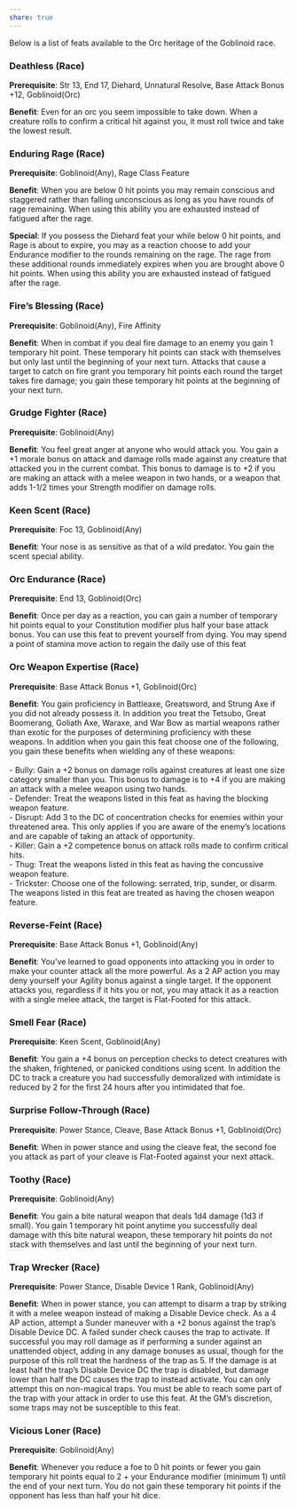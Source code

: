 ```yaml
---
share: true
---
```

Below is a list of feats available to the Orc heritage of the Goblinoid race.

<h3><span><p>Deathless (Race)</p></span></h3><p><span><p><b>Prerequisite</b>:    Str 13, End 17, Diehard, Unnatural Resolve, Base Attack Bonus +12, Goblinoid(Orc)<br></p></span></p><p><span><p><b>Benefit</b>:    Even for an orc you seem impossible to take down. When a creature rolls to confirm a critical hit against you, it must roll twice and take the lowest result.<br></p></span></p><h3><span><p>Enduring Rage (Race)</p></span></h3><p><span><p><b>Prerequisite</b>:    Goblinoid(Any), Rage Class Feature<br></p></span></p><p><span><p><b>Benefit</b>:    When you are below 0 hit points you may remain conscious and staggered rather than falling unconscious as long as you have rounds of rage remaining. When using this ability you are exhausted instead of fatigued after the rage.<br></p></span></p><p><span><p><b>Special</b>:    If you possess the Diehard feat your while below 0 hit points, and Rage is about to expire, you may as a reaction choose to add your Endurance modifier to the rounds remaining on the rage. The rage from these additional rounds immediately expires when you are brought above 0 hit points. When using this ability you are exhausted instead of fatigued after the rage.<br></p></span></p><h3><span><p>Fire’s Blessing (Race)</p></span></h3><p><span><p><b>Prerequisite</b>:    Goblinoid(Any), Fire Affinity<br></p></span></p><p><span><p><b>Benefit</b>:    When in combat if you deal fire damage to an enemy you gain 1 temporary hit point. These temporary hit points can stack with themselves but only last until the beginning of your next turn. Attacks that cause a target to catch on fire grant you temporary hit points each round the target takes fire damage; you gain these temporary hit points at the beginning of your next turn.<br></p></span></p><h3><span><p>Grudge Fighter (Race)</p></span></h3><p><span><p><b>Prerequisite</b>:    Goblinoid(Any)<br></p></span></p><p><span><p><b>Benefit</b>:    You feel great anger at anyone who would attack you. You gain a +1 morale bonus on attack and damage rolls made against any creature that attacked you in the current combat. This bonus to damage is to +2 if you are making an attack with a melee weapon in two hands, or a weapon that adds 1-1/2 times your Strength modifier on damage rolls.<br></p></span></p><h3><span><p>Keen Scent (Race)</p></span></h3><p><span><p><b>Prerequisite</b>:    Foc 13, Goblinoid(Any)<br></p></span></p><p><span><p><b>Benefit</b>:    Your nose is as sensitive as that of a wild predator. You gain the scent special ability.<br></p></span></p><h3><span><p>Orc Endurance (Race)</p></span></h3><p><span><p><b>Prerequisite</b>:    End 13, Goblinoid(Orc)<br></p></span></p><p><span><p><b>Benefit</b>:    Once per day as a reaction, you can gain a number of temporary hit points equal to your Constitution modifier plus half your base attack bonus. You can use this feat to prevent yourself from dying. You may spend a point of stamina move action to regain the daily use of this feat<br></p></span></p><h3><span><p>Orc Weapon Expertise (Race)</p></span></h3><p><span><p><b>Prerequisite</b>:    Base Attack Bonus +1, Goblinoid(Orc)<br></p></span></p><p><span><p><b>Benefit</b>:    You gain proficiency in Battleaxe, Greatsword, and Strung Axe if you did not already possess it. In addition you treat the Tetsubo, Great Boomerang, Goliath Axe, Waraxe, and War Bow as martial weapons rather than exotic for the purposes of determining proficiency with these weapons. In addition when you gain this feat choose one of the following, you gain these benefits when wielding any of these weapons:<br><br>- Bully: Gain a +2 bonus on damage rolls against creatures at least one size category smaller than you. This bonus to damage is to +4 if you are making an attack with a melee weapon using two hands.<br>- Defender: Treat the weapons listed in this feat as having the blocking weapon feature.<br>- Disrupt: Add 3 to the DC of concentration checks for enemies within your threatened area. This only applies if you are aware of the enemy’s locations and are capable of taking an attack of opportunity.<br>- Killer: Gain a +2 competence bonus on attack rolls made to confirm critical hits.<br>- Thug: Treat the weapons listed in this feat as having the concussive weapon feature.<br>- Trickster: Choose one of the following: serrated, trip, sunder, or disarm. The weapons listed in this feat are treated as having the chosen weapon feature.<br></p></span></p><h3><span><p>Reverse-Feint (Race)</p></span></h3><p><span><p><b>Prerequisite</b>:    Base Attack Bonus +1, Goblinoid(Any)<br></p></span></p><p><span><p><b>Benefit</b>:    You’ve learned to goad opponents into attacking you in order to make your counter attack all the more powerful. As a 2 AP action you may deny yourself your Agility bonus against a single target. If the opponent attacks you, regardless if it hits you or not, you may attack it as a reaction with a single melee attack, the target is Flat-Footed  for this attack.<br></p></span></p><h3><span><p>Smell Fear (Race)</p></span></h3><p><span><p><b>Prerequisite</b>:    Keen Scent, Goblinoid(Any)<br></p></span></p><p><span><p><b>Benefit</b>:    You gain a +4 bonus on perception checks to detect creatures with the shaken, frightened, or panicked conditions using scent. In addition the DC to track a creature you had successfully demoralized with intimidate is reduced by 2 for the first 24 hours after you intimidated that foe.<br></p></span></p><h3><span><p>Surprise Follow-Through (Race)</p></span></h3><p><span><p><b>Prerequisite</b>:    Power Stance, Cleave, Base Attack Bonus +1, Goblinoid(Orc)<br></p></span></p><p><span><p><b>Benefit</b>:    When in power stance and using the cleave feat, the second foe you attack as part of your cleave is Flat-Footed against your next attack.<br></p></span></p><h3><span><p>Toothy (Race)</p></span></h3><p><span><p><b>Prerequisite</b>:    Goblinoid(Any)<br></p></span></p><p><span><p><b>Benefit</b>:    You gain a bite natural weapon that deals 1d4 damage (1d3 if small). You gain 1 temporary hit point anytime you successfully deal damage with this bite natural weapon, these temporary hit points do not stack with themselves and last until the beginning of your next turn.<br></p></span></p><h3><span><p>Trap Wrecker (Race)</p></span></h3><p><span><p><b>Prerequisite</b>:    Power Stance, Disable Device 1 Rank, Goblinoid(Any)<br></p></span></p><p><span><p><b>Benefit</b>:    When in power stance, you can attempt to disarm a trap by striking it with a melee weapon instead of making a Disable Device check. As a 4 AP action, attempt a Sunder maneuver with a +2 bonus against the trap’s Disable Device DC. A failed sunder check causes the trap to activate. If successful you may roll damage as if performing a sunder against an unattended object, adding in any damage bonuses as usual, though for the purpose of this roll treat the hardness of the trap as 5. If the damage is at least half the trap’s Disable Device DC the trap is disabled, but damage lower than half the DC causes the trap to instead activate. You can only attempt this on non-magical traps. You must be able to reach some part of the trap with your attack in order to use this feat. At the GM’s discretion, some traps may not be susceptible to this feat.<br></p></span></p><h3><span><p>Vicious Loner (Race)</p></span></h3><p><span><p><b>Prerequisite</b>:    Goblinoid(Any)<br></p></span></p><p><span><p><b>Benefit</b>:    Whenever you reduce a foe to 0 hit points or fewer you gain temporary hit points equal to 2 + your Endurance modifier (minimum 1) until the end of your next turn. You do not gain these temporary hit points if the opponent has less than half your hit dice.<br></p></span></p>